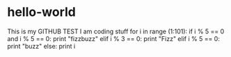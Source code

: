 # hello-world
This is my GITHUB TEST
I am coding stuff
for i in range (1:101):
  if i % 5 == 0 and i % 5 == 0:
    print "fizzbuzz"
  elif i % 3 == 0:
    print "Fizz"
  elif i % 5 == 0:
    print "buzz"
  else:
    print i
  
  
  
